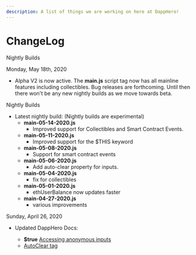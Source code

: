 ```yaml
---
description: A list of things we are working on here at DappHero!
---
```


# ChangeLog

Nightly Builds

Monday, May 18th, 2020

* Alpha V2 is now active. The **main.js** script tag now has all mainline features including collectibles. Bug releases are forthcoming. Until then there won't be any new nightly builds as we move towards beta. 

Nightly Builds

* Latest nightly build: \(Nightly builds are experimental\)
  * **main-05-14-2020.js**
    * Improved support for Collectibles and Smart Contract Events.
  * **main-05-11-2020.js**
    * Improved support for the $THIS keyword
  * **main-05-08-2020.js**
    * Support for smart contract events
  * **main-05-06-2020.js**
    * Add auto-clear property for inputs. 
  * **main-05-04-2020.js**
    * fix for collectibles
  * **main-05-01-2020.js**
    * ethUserBalance now updates faster
  * **main-04-27-2020.js**
    * various improvements

Sunday, April 26, 2020

* Updated DappHero Docs: 

  * **$true** [Accessing anonymous inputs](../features/using-smart-contracts/inputs.md#anonymous-inputs)
  * [AutoClear tag](../features/using-smart-contracts/inputs.md#autoclear-inputs)



